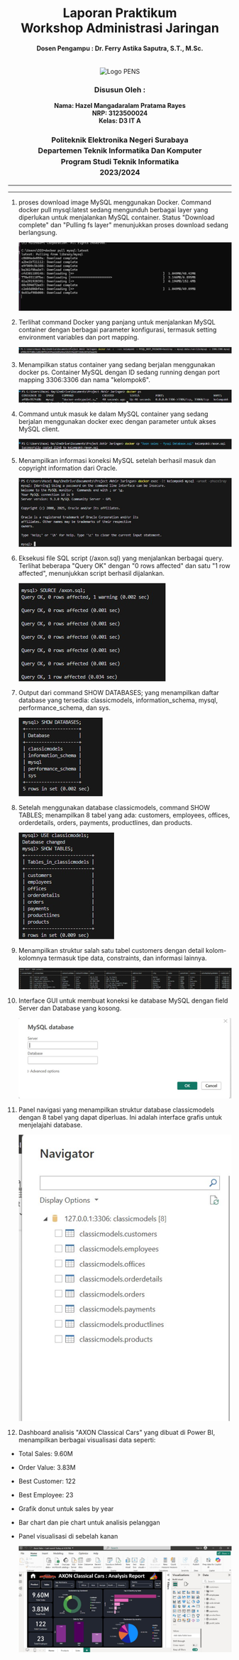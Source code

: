 <div align="center">
  <h1 style="text-align: center;font-weight: bold">Laporan Praktikum
  <br>Workshop Administrasi Jaringan</h1>
  <h4 style="text-align: center;">Dosen Pengampu : Dr. Ferry Astika Saputra, S.T., M.Sc.</h4>
</div>
<br />
<div align="center">
  <img src="https://upload.wikimedia.org/wikipedia/id/4/44/Logo_PENS.png" alt="Logo PENS">
  <h3 style="text-align: center;">Disusun Oleh : </h3>
  <p style="text-align: center;">
    <strong>Nama: Hazel Mangadaralam Pratama Rayes</strong><br>
    <strong>NRP: 3123500024 </strong><br>
    <strong>Kelas: D3 IT A</strong>
  </p>
<h3 style="text-align: center;line-height: 1.5">Politeknik Elektronika Negeri Surabaya<br>Departemen Teknik Informatika Dan Komputer<br>Program Studi Teknik Informatika<br>2023/2024</h3>
  <hr><hr>
</div>


1. proses download image MySQL menggunakan Docker. Command docker pull mysql:latest sedang mengunduh berbagai layer yang diperlukan untuk menjalankan MySQL container. Status "Download complete" dan "Pulling fs layer" menunjukkan proses download sedang berlangsung.

 
    
    ![](image/1.jpg)
   




2. Terlihat command Docker yang panjang untuk menjalankan MySQL container dengan berbagai parameter konfigurasi, termasuk setting environment variables dan port mapping.

    ![](image/2.jpg)


3.  Menampilkan status container yang sedang berjalan menggunakan docker ps. Container MySQL dengan ID sedang running dengan port mapping 3306:3306 dan nama "kelompok6".

    ![](image/3.jpg)

4. Command untuk masuk ke dalam MySQL container yang sedang berjalan menggunakan docker exec dengan parameter untuk akses MySQL client.

    ![](image/4.jpg)


5. Menampilkan informasi koneksi MySQL setelah berhasil masuk dan copyright information dari Oracle.

    ![](image/5.jpg)


6. Eksekusi file SQL script (/axon.sql) yang menjalankan berbagai query. Terlihat beberapa "Query OK" dengan "0 rows affected" dan satu "1 row affected", menunjukkan script berhasil dijalankan.

     ![](image/6.jpg)


7. Output dari command SHOW DATABASES; yang menampilkan daftar database yang tersedia: classicmodels, information_schema, mysql, performance_schema, dan sys.

    ![](image/7.jpg)


8. Setelah menggunakan database classicmodels, command SHOW TABLES; menampilkan 8 tabel yang ada: customers, employees, offices, orderdetails, orders, payments, productlines, dan products.

   ![](image/8.jpg)

9. Menampilkan struktur salah satu tabel customers dengan detail kolom-kolomnya termasuk tipe data, constraints, dan informasi lainnya.

    ![](image/9.jpg)


10. Interface GUI untuk membuat koneksi ke database MySQL dengan field Server dan Database yang kosong.

    ![](image/10.jpg)


11. Panel navigasi yang menampilkan struktur database classicmodels dengan 8 tabel yang dapat diperluas. Ini adalah interface grafis untuk menjelajahi database.

     ![](image/11.jpg)

12. Dashboard analisis "AXON Classical Cars" yang dibuat di Power BI, menampilkan berbagai visualisasi data seperti:

- Total Sales: 9.60M
- Order Value: 3.83M
- Best Customer: 122
- Best Employee: 23
- Grafik donut untuk sales by year
- Bar chart dan pie chart untuk analisis pelanggan
- Panel visualisasi di sebelah kanan

   ![](image/12.jpg)